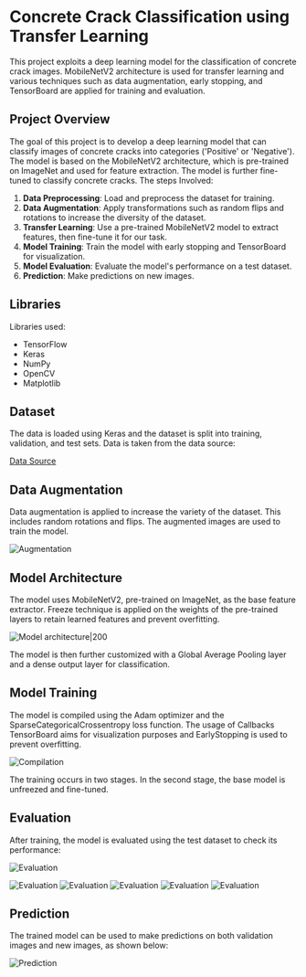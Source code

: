 # Concrete Crack Classification using Transfer Learning

This project exploits a deep learning model for the classification of concrete crack images. MobileNetV2 architecture is used for transfer learning and various techniques such as data augmentation, early stopping, and TensorBoard are applied for training and evaluation.

## Project Overview

The goal of this project is to develop a deep learning model that can classify images of concrete cracks into categories ('Positive' or 'Negative'). The model is based on the MobileNetV2 architecture, which is pre-trained on ImageNet and used for feature extraction. The model is further fine-tuned to classify concrete cracks. The steps Involved:

1. **Data Preprocessing**: Load and preprocess the dataset for training.
2. **Data Augmentation**: Apply transformations such as random flips and rotations to increase the diversity of the dataset.
3. **Transfer Learning**: Use a pre-trained MobileNetV2 model to extract features, then fine-tune it for our task.
4. **Model Training**: Train the model with early stopping and TensorBoard for visualization.
5. **Model Evaluation**: Evaluate the model's performance on a test dataset.
6. **Prediction**: Make predictions on new images.

## Libraries

Libraries used:
- TensorFlow
- Keras
- NumPy
- OpenCV
- Matplotlib

## Dataset

The data is loaded using Keras and the dataset is split into training, validation, and test sets. Data is taken from the data source:

[Data Source](https://data.mendeley.com/datasets/5y9wdsg2zt/2)

## Data Augmentation

Data augmentation is applied to increase the variety of the dataset. This includes random rotations and flips. The augmented images are used to train the model.

![Augmentation](static/augmentation.png)

## Model Architecture

The model uses MobileNetV2, pre-trained on ImageNet, as the base feature extractor. Freeze technique is applied on the weights of the pre-trained layers to retain learned features and prevent overfitting.

![Model architecture|200](static/model.png)

The model is then further customized with a Global Average Pooling layer and a dense output layer for classification.

## Model Training

The model is compiled using the Adam optimizer and the SparseCategoricalCrossentropy loss function. The usage of Callbacks TensorBoard aims for visualization purposes and EarlyStopping is used to prevent overfitting.

![Compilation](static/model_compile.png)

The training occurs in two stages. In the second stage, the base model is unfreezed and fine-tuned.

## Evaluation

After training, the model is evaluated using the test dataset to check its performance:

![Evaluation](static/evaluation.png)

![Evaluation](static/tensorboard_epoch_accuracy.png)
![Evaluation](static/tensorboard_epoch_learning_rate.png)
![Evaluation](static/tensorboard_epoch_loss.png)
![Evaluation](static/tensorboard_evaluation_accuracy.png)
![Evaluation](static/tensorboard_evaluation_loss.png)

## Prediction

The trained model can be used to make predictions on both validation images and new images, as shown below:

![Prediction](static/prediction.png)
